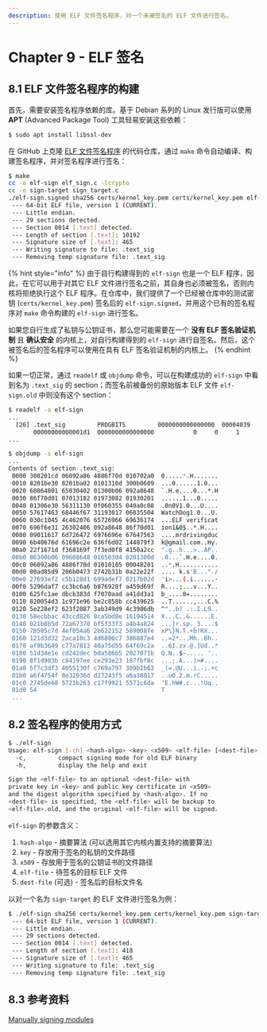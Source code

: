```yaml
---
description: 使用 ELF 文件签名程序，对一个未被签名的 ELF 文件进行签名。
---
```


# Chapter 9 - ELF 签名

## 8.1 ELF 文件签名程序的构建

首先，需要安装签名程序依赖的库。基于 Debian 系列的 Linux 发行版可以使用 **APT** \(Advanced Package Tool\) 工具轻易安装这些依赖：

```bash
$ sudo apt install libssl-dev
```

在 GitHub 上克隆 [ELF 文件签名程序](https://github.com/mrdrivingduck/linux-elf-binary-signer) 的代码仓库，通过 `make` 命令自动编译、构建签名程序，并对签名程序进行签名：

```bash
$ make
cc -o elf-sign elf_sign.c -lcrypto
cc -o sign-target sign_target.c
./elf-sign.signed sha256 certs/kernel_key.pem certs/kernel_key.pem elf-sign
 --- 64-bit ELF file, version 1 (CURRENT).
 --- Little endian.
 --- 29 sections detected.
 --- Section 0014 [.text] detected.
 --- Length of section [.text]: 10192
 --- Signature size of [.text]: 465
 --- Writing signature to file: .text_sig
 --- Removing temp signature file: .text_sig
```

{% hint style="info" %}
由于自行构建得到的 `elf-sign` 也是一个 ELF 程序，因此，在它可以用于对其它 ELF 文件进行签名之前，其自身也必须被签名，否则内核将拒绝执行这个 ELF 程序。在仓库中，我们提供了一个已经被仓库中的测试密钥 \(`certs/kernel_key.pem`\) 签名后的 `elf-sign.signed`，并用这个已有的签名程序对 `make` 命令构建的 `elf-sign` 进行签名。

如果您自行生成了私钥与公钥证书，那么您可能需要在一个 **没有 ELF 签名验证机制** 且 **确认安全** 的内核上，对自行构建得到的 `elf-sign` 进行自签名。然后，这个被签名后的签名程序可以使用在具有 ELF 签名验证机制的内核上。
{% endhint %}

如果一切正常，通过 `readelf` 或 `objdump` 命令，可以在构建成功的 `elf-sign` 中看到名为 `.text_sig` 的 section；而签名前被备份的原始版本 ELF 文件 `elf-sign.old` 中则没有这个 section：

```bash
$ readelf -a elf-sign
...
  [26] .text_sig         PROGBITS         0000000000000000  00004039
       00000000000001d1  0000000000000000           0     0     1
...
```

```bash
$ objdump -s elf-sign
...
Contents of section .text_sig:
 0000 308201cd 06092a86 4886f70d 010702a0  0.....*.H.......
 0010 8201be30 8201ba02 0101310d 300b0609  ...0......1.0...
 0020 60864801 65030402 01300b06 092a8648  `.H.e....0...*.H
 0030 86f70d01 07013182 01973082 01930201  ......1...0.....
 0040 01306e30 56311130 0f060355 040a0c08  .0n0V1.0...U....
 0050 57617463 68446f67 31193017 06035504  WatchDog1.0...U.
 0060 030c1045 4c462076 65726966 69636174  ...ELF verificat
 0070 696f6e31 26302406 092a8648 86f70d01  ion1&0$..*.H....
 0080 09011617 6d726472 6976696e 67647563  ....mrdrivingduc
 0090 6b40676d 61696c2e 636f6d02 144879f3  k@gmail.com..Hy.
 00a0 22f1671d f368169f 7f3ed0f8 4150a2cc  ".g..h...>..AP..
 00b0 86300b06 09608648 01650304 0201300d  .0...`.H.e....0.
 00c0 06092a86 4886f70d 01010105 00048201  ..*.H...........
 00d0 00ad85d9 206b0473 2742b31b 0a22e22f  .... k.s'B..."./
 00e0 27693ef2 c5b128d1 699adef7 0217b02d  'i>...(.i......-
 00f0 5296daf7 cc3bc6a6 b876928f a459d69f  R....;...v...Y..
 0100 625fc1ae dbcb383d f7070aad a41dd3a1  b_....8=........
 0110 820054d3 1c971e96 be2c858b cc439625  ..T......,...C.%
 0120 5e228ef2 623f2087 3ab349d9 4c3906db  ^"..b? .:.I.L9..
 0130 58ecbbac 43ccd826 8ca5bd8e 16194514  X...C..&......E.
 0140 021b8b5d 72a67370 bf5f33f3 a4b4a824  ...]r.sp._3....$
 0150 78505c7d 4ef054a6 2b622152 589008fe  xP\}N.T.+b!RX...
 0160 121d3d32 2aca10c3 4d6800c7 386887e4  ..=2*...Mh..8h..
 0170 af9b3649 c77a7813 40a75d55 64f69c2a  ..6I.zx.@.]Ud..*
 0180 51d34e1e cd242dec bda586b5 2027071b  Q.N..$-..... '..
 0190 8f1d903b c84197ee ce293e23 187fbf8c  ...;.A...)>#....
 01a0 5f7c3df3 4055130f c769a797 3b9b2b63  _|=.@U...i..;.+c
 01b0 a6f4754f 8e32036d d27243f5 a6a38017  ..uO.2.m.rC.....
 01c0 2745de68 5723b263 c17f9921 5571c6da  'E.hW#.c...!Uq..
 01d0 54                                   T
 ...
```

## 8.2 签名程序的使用方式

```bash
$ ./elf-sign
Usage: elf-sign [-ch] <hash-algo> <key> <x509> <elf-file> [<dest-file>]
  -c,         compact signing mode for old ELF binary
  -h,         display the help and exit

Sign the <elf-file> to an optional <dest-file> with
private key in <key> and public key certificate in <x509>
and the digest algorithm specified by <hash-algo>. If no
<dest-file> is specified, the <elf-file> will be backup to
<elf-file>.old, and the original <elf-file> will be signed.
```

`elf-sign` 的参数含义：

1. `hash-algo` - 摘要算法 \(可以选用其它内核内置支持的摘要算法\)
2. `key` - 存放用于签名的私钥的文件路径
3. `x509` - 存放用于签名的公钥证书的文件路径
4. `elf-file` - 待签名的目标 ELF 文件
5. `dest-file` \(可选\) - 签名后的目标文件名

以对一个名为 `sign-target` 的 ELF 文件进行签名为例：

```bash
$ ./elf-sign sha256 certs/kernel_key.pem certs/kernel_key.pem sign-target
 --- 64-bit ELF file, version 1 (CURRENT).
 --- Little endian.
 --- 29 sections detected.
 --- Section 0014 [.text] detected.
 --- Length of section [.text]: 418
 --- Signature size of [.text]: 465
 --- Writing signature to file: .text_sig
 --- Removing temp signature file: .text_sig
```

## 8.3 参考资料

[Manually signing modules](https://www.kernel.org/doc/html/latest/admin-guide/module-signing.html#manually-signing-modules)

